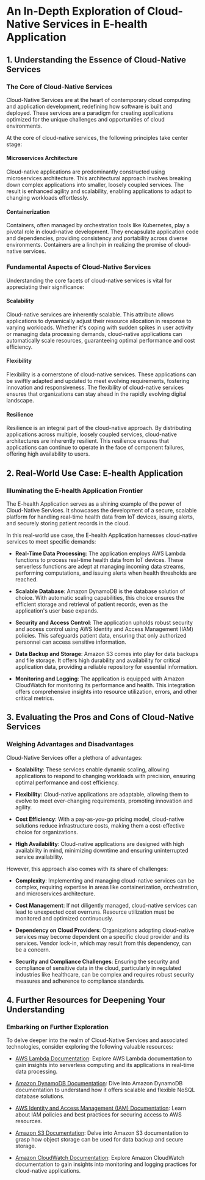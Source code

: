 # An In-Depth Exploration of Cloud-Native Services in E-health Application

## 1. Understanding the Essence of Cloud-Native Services

### The Core of Cloud-Native Services

Cloud-Native Services are at the heart of contemporary cloud computing and application development, redefining how software is built and deployed. These services are a paradigm for creating applications optimized for the unique challenges and opportunities of cloud environments.

At the core of cloud-native services, the following principles take center stage:

#### Microservices Architecture

Cloud-native applications are predominantly constructed using microservices architecture. This architectural approach involves breaking down complex applications into smaller, loosely coupled services. The result is enhanced agility and scalability, enabling applications to adapt to changing workloads effortlessly.

#### Containerization

Containers, often managed by orchestration tools like Kubernetes, play a pivotal role in cloud-native development. They encapsulate application code and dependencies, providing consistency and portability across diverse environments. Containers are a linchpin in realizing the promise of cloud-native services.

### Fundamental Aspects of Cloud-Native Services

Understanding the core facets of cloud-native services is vital for appreciating their significance:

#### Scalability

Cloud-native services are inherently scalable. This attribute allows applications to dynamically adjust their resource allocation in response to varying workloads. Whether it's coping with sudden spikes in user activity or managing data processing demands, cloud-native applications can automatically scale resources, guaranteeing optimal performance and cost efficiency.

#### Flexibility

Flexibility is a cornerstone of cloud-native services. These applications can be swiftly adapted and updated to meet evolving requirements, fostering innovation and responsiveness. The flexibility of cloud-native services ensures that organizations can stay ahead in the rapidly evolving digital landscape.

#### Resilience

Resilience is an integral part of the cloud-native approach. By distributing applications across multiple, loosely coupled services, cloud-native architectures are inherently resilient. This resilience ensures that applications can continue to operate in the face of component failures, offering high availability to users.

## 2. Real-World Use Case: E-health Application

### Illuminating the E-health Application Frontier

The E-health Application serves as a shining example of the power of Cloud-Native Services. It showcases the development of a secure, scalable platform for handling real-time health data from IoT devices, issuing alerts, and securely storing patient records in the cloud.

In this real-world use case, the E-health Application harnesses cloud-native services to meet specific demands:

- **Real-Time Data Processing**: The application employs AWS Lambda functions to process real-time health data from IoT devices. These serverless functions are adept at managing incoming data streams, performing computations, and issuing alerts when health thresholds are reached.

- **Scalable Database**: Amazon DynamoDB is the database solution of choice. With automatic scaling capabilities, this choice ensures the efficient storage and retrieval of patient records, even as the application's user base expands.

- **Security and Access Control**: The application upholds robust security and access control using AWS Identity and Access Management (IAM) policies. This safeguards patient data, ensuring that only authorized personnel can access sensitive information.

- **Data Backup and Storage**: Amazon S3 comes into play for data backups and file storage. It offers high durability and availability for critical application data, providing a reliable repository for essential information.

- **Monitoring and Logging**: The application is equipped with Amazon CloudWatch for monitoring its performance and health. This integration offers comprehensive insights into resource utilization, errors, and other critical metrics.

## 3. Evaluating the Pros and Cons of Cloud-Native Services

### Weighing Advantages and Disadvantages

Cloud-Native Services offer a plethora of advantages:

- **Scalability**: These services enable dynamic scaling, allowing applications to respond to changing workloads with precision, ensuring optimal performance and cost efficiency.

- **Flexibility**: Cloud-native applications are adaptable, allowing them to evolve to meet ever-changing requirements, promoting innovation and agility.

- **Cost Efficiency**: With a pay-as-you-go pricing model, cloud-native solutions reduce infrastructure costs, making them a cost-effective choice for organizations.

- **High Availability**: Cloud-native applications are designed with high availability in mind, minimizing downtime and ensuring uninterrupted service availability.

However, this approach also comes with its share of challenges:

- **Complexity**: Implementing and managing cloud-native services can be complex, requiring expertise in areas like containerization, orchestration, and microservices architecture.

- **Cost Management**: If not diligently managed, cloud-native services can lead to unexpected cost overruns. Resource utilization must be monitored and optimized continuously.

- **Dependency on Cloud Providers**: Organizations adopting cloud-native services may become dependent on a specific cloud provider and its services. Vendor lock-in, which may result from this dependency, can be a concern.

- **Security and Compliance Challenges**: Ensuring the security and compliance of sensitive data in the cloud, particularly in regulated industries like healthcare, can be complex and requires robust security measures and adherence to compliance standards.

## 4. Further Resources for Deepening Your Understanding

### Embarking on Further Exploration

To delve deeper into the realm of Cloud-Native Services and associated technologies, consider exploring the following valuable resources:

- [AWS Lambda Documentation](https://aws.amazon.com/lambda/): Explore AWS Lambda documentation to gain insights into serverless computing and its applications in real-time data processing.

- [Amazon DynamoDB Documentation](https://aws.amazon.com/dynamodb/): Dive into Amazon DynamoDB documentation to understand how it offers scalable and flexible NoSQL database solutions.

- [AWS Identity and Access Management (IAM) Documentation](https://aws.amazon.com/iam/): Learn about IAM policies and best practices for securing access to AWS resources.

- [Amazon S3 Documentation](https://aws.amazon.com/s3/): Delve into Amazon S3 documentation to grasp how object storage can be used for data backup and secure storage.

- [Amazon CloudWatch Documentation](https://aws.amazon.com/cloudwatch/): Explore Amazon CloudWatch documentation to gain insights into monitoring and logging practices for cloud-native applications.
